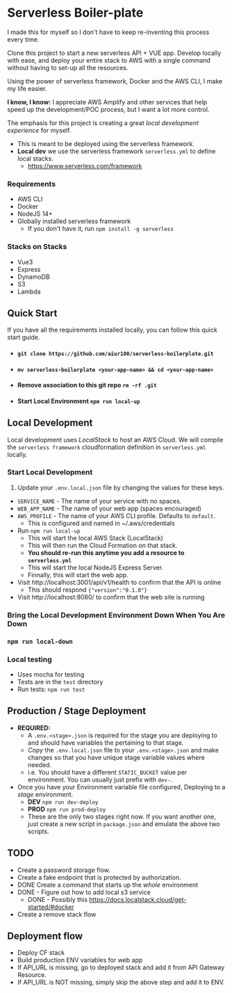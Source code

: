 # Serverless Boiler-plate

I made this for myself so I don't have to keep re-inventing
this process every time.

Clone this project to start a new serverless API + VUE app.
Develop locally with ease, and deploy your entire stack to 
AWS with a single command without having to set-up all the resources.

Using the power of serverless framework, Docker and the AWS CLI, 
I make my life easier.

**I know, I know:** I appreciate AWS Amplify and other services that help 
speed up the development/POC process, but I want a lot more 
control.

The emphasis for this project is creating a great 
*local development experience* for myself.

* This is meant to be deployed using the serverless framework. 
* **Local dev** we use the serverless framework `serverless.yml` to define local stacks.
  * https://www.serverless.com/framework

### Requirements
* AWS CLI
* Docker
* NodeJS 14+
* Globally installed serverless framework
  * If you don't have it, run `npm install -g serverless`

### Stacks on Stacks
* Vue3
* Express
* DynamoDB 
* S3 
* Lambda

## Quick Start

If you have all the requirements installed locally, you can 
follow this quick start guide.

* #### `git clone https://github.com/aiur100/serverless-boilerplate.git`
* #### `mv serverless-boilerplate <your-app-name> && cd <your-app-name>`
* #### Remove association to **this** git repo `rm -rf .git`
* #### Start Local Environment `npm run local-up`

## Local Development

Local development uses *LocalStack* to host an AWS Cloud. 
We will compile the `serverless framework`  cloudformation
definition in `serverless.yml` locally. 

### Start Local Development
1. Update your `.env.local.json` file by changing the values for these keys.
  * `SERVICE_NAME` - The name of your service with no spaces. 
  * `WEB_APP_NAME` - The name of your web app (spaces encouraged)
  * `AWS_PROFILE` - The name of your AWS CLI profile. Defaults to `default`.   
    * This is configured and named in ~/.aws/credentials
* Run `npm run local-up`
  - This will start the local AWS Stack (LocalStack)
  - This will then run the Cloud Formation on that stack.
  - **You should re-run this anytime you add a resource to `serverless.yml`**
  - This will start the local NodeJS Express Server. 
  - Finnally, this will start the web app.
* Visit http://localhost:3001/api/v1/health to confirm that the API is online
  - This should respond `{"version":"0.1.0"}`
* Visit http://localhost:8080/ to confirm that the web site is running

### Bring the Local Development Environment Down When You Are Down
### `npm run local-down`

### Local testing
* Uses mocha for testing
* Tests are in the `test` directory
* Run tests: `npm run test`


## Production / Stage Deployment
* **REQUIRED:** 
  * A `.env.<stage>.json` is required for the stage you are deploying to and should have 
  variables the pertaining to that stage.  
  * *Copy* the `.env.local.json` file to your `.env.<stage>.json` and 
  make changes so that you have unique stage variable values where needed. 
  * i.e. You should have a different
  `STATIC_BUCKET` value per environment. You can usually just prefix with `dev-`.
* Once you have your Environment variable file configured, Deploying to a *stage* environment. 
  * **DEV** `npm run dev-deploy`
  * **PROD** `npm run prod-deploy`
  * These are the only two stages right now.  If you want another one, just create a new script in `package.json` and emulate 
    the above two scripts.

## TODO
* Create a password storage flow. 
* Create a fake endpoint that is protected by authorization. 
* DONE Create a command that starts up the *whole* environment
* DONE - Figure out how to add local s3 service 
  * DONE - Possibly this https://docs.localstack.cloud/get-started/#docker
* Create a remove stack flow

## Deployment flow
* Deploy CF stack 
* Build production ENV variables for web app
* If API_URL is missing, go to deployed stack and add it from API Gateway Resource. 
* If API_URL is NOT missing, simply skip the above step and add it to ENV. 
